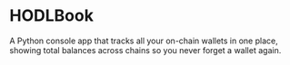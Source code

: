 # HODLBook
A Python console app that tracks all your on-chain wallets in one place, showing total balances across chains so you never forget a wallet again.
